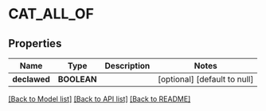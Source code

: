 # CAT_ALL_OF

## Properties
Name | Type | Description | Notes
------------ | ------------- | ------------- | -------------
**declawed** | **BOOLEAN** |  | [optional] [default to null]

[[Back to Model list]](../README.md#documentation-for-models) [[Back to API list]](../README.md#documentation-for-api-endpoints) [[Back to README]](../README.md)


